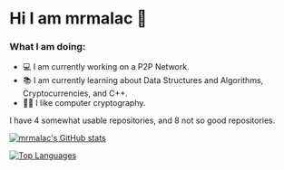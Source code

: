 # Hi I am mrmalac 👋

### What I am doing:
- 💻 I am currently working on a P2P Network.
- 📚 I am currently learning about Data Structures and Algorithms, Cryptocurrencies, and C++.
- 👍🏻 I like computer cryptography.

I have 4 somewhat usable repositories, and 8 not so good repositories.

[![mrmalac's GitHub stats](https://github-readme-stats.vercel.app/api?username=mrmalac&theme=dark)](https://github.com/anuraghazra/github-readme-stats)

[![Top Languages](https://github-readme-stats.vercel.app/api/top-langs/?username=mrmalac&theme=dark)](https://github.com/anuraghazra/github-readme-stats)

<!--
**mrmalac/mrmalac** is a ✨ _special_ ✨ repository because its `README.md` (this file) appears on your GitHub profile.
